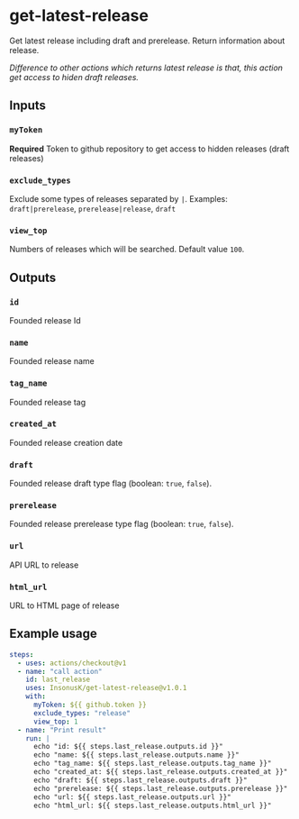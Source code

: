# get-latest-release
Get latest release including draft and prerelease. Return information about release.

<em>Difference to other actions which returns latest release is that, this action get access to hiden draft releases.</em>

## Inputs

### `myToken`

**Required** Token to github repository to get access to hidden releases (draft releases)

### `exclude_types`

Exclude some types of releases separated by `|`. Examples: `draft|prerelease`, `prerelease|release`, `draft`

### `view_top`

Numbers of releases which will be searched. Default value `100`.

## Outputs

### `id`

Founded release Id

### `name`

Founded release name

### `tag_name`

Founded release tag

### `created_at`

Founded release creation date

### `draft`

Founded release draft type flag (boolean: `true`, `false`).

### `prerelease`

Founded release prerelease type flag (boolean: `true`, `false`).

### `url`

API URL to release

### `html_url`

URL to HTML page of release

## Example usage
```yaml
steps:
  - uses: actions/checkout@v1
  - name: "call action"
    id: last_release
    uses: InsonusK/get-latest-release@v1.0.1
    with:
      myToken: ${{ github.token }}
      exclude_types: "release"
      view_top: 1
  - name: "Print result"
    run: |
      echo "id: ${{ steps.last_release.outputs.id }}"
      echo "name: ${{ steps.last_release.outputs.name }}"
      echo "tag_name: ${{ steps.last_release.outputs.tag_name }}"
      echo "created_at: ${{ steps.last_release.outputs.created_at }}"
      echo "draft: ${{ steps.last_release.outputs.draft }}"
      echo "prerelease: ${{ steps.last_release.outputs.prerelease }}"
      echo "url: ${{ steps.last_release.outputs.url }}"
      echo "html_url: ${{ steps.last_release.outputs.html_url }}"
```
